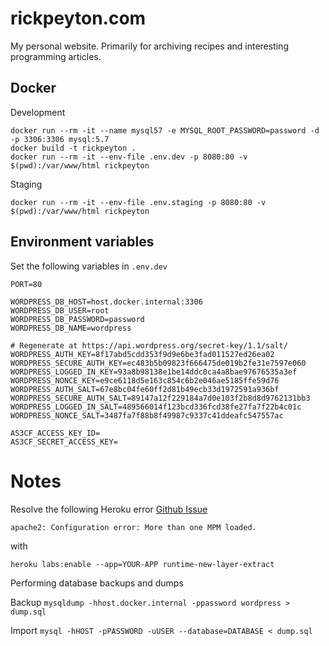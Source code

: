 # rickpeyton.com

My personal website. Primarily for archiving recipes and interesting programming articles.

## Docker

Development

```
docker run --rm -it --name mysql57 -e MYSQL_ROOT_PASSWORD=password -d -p 3306:3306 mysql:5.7
docker build -t rickpeyton .
docker run --rm -it --env-file .env.dev -p 8080:80 -v $(pwd):/var/www/html rickpeyton
```

Staging

`docker run --rm -it --env-file .env.staging -p 8080:80 -v $(pwd):/var/www/html rickpeyton`

## Environment variables

Set the following variables in `.env.dev`

```.env
PORT=80

WORDPRESS_DB_HOST=host.docker.internal:3306
WORDPRESS_DB_USER=root
WORDPRESS_DB_PASSWORD=password
WORDPRESS_DB_NAME=wordpress

# Regenerate at https://api.wordpress.org/secret-key/1.1/salt/
WORDPRESS_AUTH_KEY=8f17abd5cdd353f9d9e6be3fad011527ed26ea02
WORDPRESS_SECURE_AUTH_KEY=ec483b5b09823f666475de019b2fe31e7597e060
WORDPRESS_LOGGED_IN_KEY=93a8b98138e1be14ddc0ca4a8bae97676535a3ef
WORDPRESS_NONCE_KEY=e9ce6118d5e163c854c6b2e046ae5185ffe59d76
WORDPRESS_AUTH_SALT=67e8bc04fe60ff2d81b49ecb33d1972591a936bf
WORDPRESS_SECURE_AUTH_SALT=89147a12f229184a7d0e103f2b8d8d9762131bb3
WORDPRESS_LOGGED_IN_SALT=489566014f123bcd336fcd38fe27fa7f22b4c01c
WORDPRESS_NONCE_SALT=3487fa7f88b8f49987c9337c41ddeafc547557ac

AS3CF_ACCESS_KEY_ID=
AS3CF_SECRET_ACCESS_KEY=
```

# Notes

Resolve the following Heroku error [Github Issue](https://github.com/docker-library/wordpress/issues/293)

`apache2: Configuration error: More than one MPM loaded.`

with

`heroku labs:enable --app=YOUR-APP runtime-new-layer-extract`

Performing database backups and dumps

Backup
`mysqldump -hhost.docker.internal -ppassword wordpress > dump.sql`

Import
`mysql -hHOST -pPASSWORD -uUSER --database=DATABASE < dump.sql`